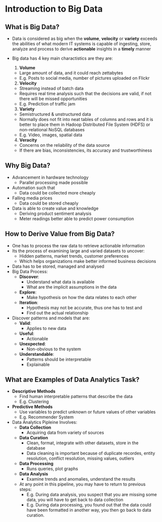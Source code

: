 # Introduction to Big Data 

## What is Big Data? 

* Data is considered as big when the **volume**, **velocity** or **variety** exceeds the abilities of what modern IT systems is capable of ingesting, store, analyze and process to derive **actionable** insights in a **timely** manner 

* Big data has 4 key main charactistics are they are:  
    1. **Volume** 
     * Large amount of data, and it could reach zettabytes
     * E.g. Posts to social media, number of pictures uploaded on Flickr  
    2. **Velocity** 
     * Streaming instead of batch data 
     * Requires real time analysis such that the decisions are valid, if not there will be missed opportunities
     * E.g. Prediction of traffic jam
    3. **Variety**
     * Semistructured & unstructured data
     * Normally does not fit into neat tables of columns and rows and it is better to place them in Hadoop Distributed File System (HDFS) or non-relational NoSQL databases 
     * E.g. Video, images, spatial data 
    4. **Veracity** 
     * Concerns on the reliability of the data source 
     * If there are bias, inconsistencies, its accuracy and trustworthiness

## Why Big Data? 

* Advancement in hardware technology
  * Parallel processing made possible 
* Automation such that 
  * Data could be collected more cheaply  
* Falling media prices
  * Data could be stored cheaply 
* Data is able to create value and knowledge
  * Deriving product sentiment analysis
  * Meter readings better able to predict power consumption

## How to Derive Value from Big Data? 

* One has to process the raw data to retrieve actionable information 
* Its the process of examining large and varied datasets to uncover: 
    * Hidden patterns, market trends, customer preferences 
    * Which helps organizations make better informed business decisions
* Data has to be stored, managed and analysed
* Big Data Process: 
    * **Discover**: 
      * Understand what data is available
      * What are the implicit assumptions in the data 
    * **Explore**: 
      * Make hypothesis on how the data relates to each other 
    * **Iteration**: 
      * Hypothesis may not be accurate, thus one has to test and
      * Find out the actual relationship 
* Discover patterns and models that are: 
     * **Valid**: 
       * Applies to new data 
     * **Useful**: 
       * Actionable 
     * **Unexpected**: 
       * Non-obvious to the system 
     * **Understandable**: 
       * Patterns should be interpretable
       * Explainable

## What are Examples of Data Analytics Task? 

* **Descriptive Methods**
     * Find human interpretable patterns that describe the data 
     * E.g. Clustering 
* **Predictive Methods**
     * Use variables to predict unknown or future values of other variables 
     * E.g. Recommender System 
* Data Analytics Pipleine Involves: 
     * **Data Collection**
         * Acquiring data from variety of sources
     * **Data Curation**
         * Clean, format, integrate with other datasets, store in the database
         * Data cleaning is important because of duplicate recordes, entity resolution, conflict resolution, missing values, outliers
     * **Data Processing** 
         * Runs queries, plot graphs 
     * **Data Analysis**
         * Examine trends and anomalies, understand the results 
     * At any point in this pipeline, you may have to return to previous steps: 
       * E.g. During data analysis, you suspect that you are missing some data, you will have to get back to data collection
       * E.g. During data processing, you found out that the data could have been formatted in another way, you then go back to data curation. 






